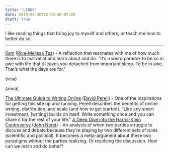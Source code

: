```yaml
---
title: "LINKS"
date: 2019-06-30T22:59:46-07:00
draft: true
---
```


I like reading things that bring joy to myself and others, or teach me how to better do so.

---

<a target='_blank' href='http://idealistmag.com/sleep/6am/'>
6am</a> (<a target='_blank' href='https://twitter.com/rivatez'>Riva-Melissa Tez</a>)
- A reflection that resonates with me of how much there is to marvel at and learn about and do.  
"It’s a weird paradox to be so in awe with life that it leaves you detached from important sleep. To be in awe. That’s what the days are for."

(visa)

(anna)

<a target='_blank' href='https://www.perell.com/blog/the-ultimate-guide-to-writing-online'>
The Ultimate Guide to Writing Online</a> (<a target='_blank' href='https://twitter.com/david_perell'>David Perell</a>)
- One of the inspirations for getting this site up and running.  Perell describes the benefits of online writing, distribution, and scale (and how to get started).  
"Like any smart investment, [writing] builds on itself. Write something once and you can share it for the rest of your life."

<a target='_blank' href='https://everythingstudies.com/2018/04/26/a-deep-dive-into-the-harris-klein-controversy/'>
A Deep Dive into the Harris-Klein Controversy</a> (<a target='_blank' href='https://twitter.com/everytstudies'>John Nerst</a>)
- An analysis of when two parties struggle to discuss and debate because they're playing by two different sets of rules (scientific and political).
It becomes a meta-argument about these two paradigms without the parties realizing.  Or resolving the discussion.  How can we learn and do better?
